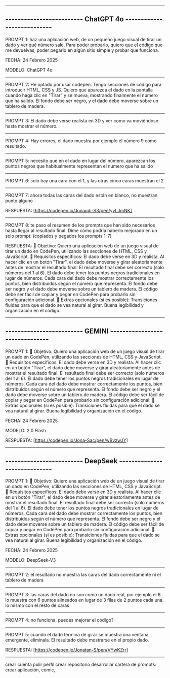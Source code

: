 ----------------------------------------------------------------
------------------------- ChatGPT 4o ---------------------------
----------------------------------------------------------------

PROMPT 1:
haz una aplicación web, de un pequeño juego visual de tirar un dado y ver qué número sale. Para poder probarlo, quiero que el código que me devuelvas, poder pegarlo en algún sitio simple y probar que funciona.

FECHA:
24 Febrero 2025

MODELO:
ChatGPT 4o

----------------------------------------------------------------
PROMPT 2:
He optado por usar codepen. Tengo secciones de código para introducir HTML, CSS y JS. Quiero que aparezca el dado en la pantalla cuando haga clic en "Tirar" y se mueva, mostrando finalmente el número que ha salido. El fondo debe ser negro, y el dado debe moverse sobre un tablero de madera.

----------------------------------------------------------------
PROMPT 3: 
El dado debe verse realista en 3D y ver como va moviéndose hasta mostrar el número.

----------------------------------------------------------------
PROMPT 4: 
Hay errores, el dado muestra por ejemplo el número 9 como resultado. 

----------------------------------------------------------------
PROMPT 5: 
necesito que en el dado en lugar del número, aparezcan los puntos negros que habitualmente representan el número que ha salido

----------------------------------------------------------------
PROMPT 6:
solo hay una cara con el 1, y las otras cinco caras muestran el 2

----------------------------------------------------------------
PROMPT 7:
ahora todas las caras del dado están en blanco, no muestran punto alguno

RESPUESTA:
[https://codepen.io/Jonaudi-S3/pen/yyLJmNK]

----------------------------------------------------------------
PROMPT 8:
te paso el resumen de los prompts que han sido necesarios hasta llegar al resultado final. Dime cómo podría haberlo mejorado en un solo prompt:
(copiados y pegados los prompts 1-7)

RESPUESTA:
📌 Objetivo:
    Quiero una aplicación web de un juego visual de tirar un dado en CodePen, utilizando las secciones de HTML, CSS y JavaScript.
📌 Requisitos específicos:
    El dado debe verse en 3D y realista.
    Al hacer clic en un botón "Tirar", el dado debe moverse y girar aleatoriamente antes de mostrar el resultado final.
    El resultado final debe ser correcto (solo números del 1 al 6).
    El dado debe tener los puntos negros tradicionales en lugar de números.
    Cada cara del dado debe mostrar correctamente los puntos, bien distribuidos según el número que representa.
    El fondo debe ser negro y el dado debe moverse sobre un tablero de madera.
    El código debe ser fácil de copiar y pegar en CodePen para probarlo sin configuración adicional.
📌 Extras opcionales (si es posible):
    Transiciones fluidas para que el dado se vea natural al girar.
    Buena legibilidad y organización en el código.

----------------------------------------------------------------
------------------------- GEMINI -------------------------------
----------------------------------------------------------------

PROMPT 1:
📌 Objetivo:
    Quiero una aplicación web de un juego visual de tirar un dado en CodePen, utilizando las secciones de HTML, CSS y JavaScript.
📌 Requisitos específicos:
    El dado debe verse en 3D y realista.
    Al hacer clic en un botón "Tirar", el dado debe moverse y girar aleatoriamente antes de mostrar el resultado final.
    El resultado final debe ser correcto (solo números del 1 al 6).
    El dado debe tener los puntos negros tradicionales en lugar de números.
    Cada cara del dado debe mostrar correctamente los puntos, bien distribuidos según el número que representa.
    El fondo debe ser negro y el dado debe moverse sobre un tablero de madera.
    El código debe ser fácil de copiar y pegar en CodePen para probarlo sin configuración adicional.
📌 Extras opcionales (si es posible):
    Transiciones fluidas para que el dado se vea natural al girar.
    Buena legibilidad y organización en el código. 

FECHA:
24 Febrero 2025

MODELO:
2.0 Flash

RESPUESTA:
[https://codepen.io/Jona-Sac/pen/wBvzwJY]


----------------------------------------------------------------
------------------------- DeepSeek -----------------------------
----------------------------------------------------------------

PROMPT 1:
📌 Objetivo:
    Quiero una aplicación web de un juego visual de tirar un dado en CodePen, utilizando las secciones de HTML, CSS y JavaScript.
📌 Requisitos específicos:
    El dado debe verse en 3D y realista.
    Al hacer clic en un botón "Tirar", el dado debe moverse y girar aleatoriamente antes de mostrar el resultado final.
    El resultado final debe ser correcto (solo números del 1 al 6).
    El dado debe tener los puntos negros tradicionales en lugar de números.
    Cada cara del dado debe mostrar correctamente los puntos, bien distribuidos según el número que representa.
    El fondo debe ser negro y el dado debe moverse sobre un tablero de madera.
    El código debe ser fácil de copiar y pegar en CodePen para probarlo sin configuración adicional.
📌 Extras opcionales (si es posible):
    Transiciones fluidas para que el dado se vea natural al girar.
    Buena legibilidad y organización en el código.

FECHA:
24 Febrero 2025

MODELO:
DeepSeek-V3

----------------------------------------------------------------
PROMPT 2:
el resultado no muestra las caras del dado correctamente ni el tablero de madera

----------------------------------------------------------------
PROMPT 3:
las caras del dado no son como un dado real, por ejemplo el 6 lo muestra con 6 puntos alineados en lugar de 3 filas de 2 puntos cada una. lo mismo con el resto de caras

----------------------------------------------------------------
PROMPT 4:
no funciona, puedes mejorar el código?

----------------------------------------------------------------
PROMPT 5:
cuando el dado termina de girar se muestra una ventana emergente, elimínala. El resultado debe mostrarse en el propio dado.

RESPUESTA:
[https://codepen.io/Jonatan-S/pen/VYwKZrr]

----------------------------------------------------------------














crear cuenta
pulir perfil
crear repositorio
desarrollar cartera de prompts: crear aplicación, comic, 
